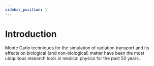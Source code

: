 ```yaml
---
sidebar_position: 1
---
```




# Introduction 

Monte Carlo techniques for the simulation of radiation transport and its effects on biological (and non-biological) matter have been the most ubiquitous research tools in medical physics for the past 50 years.